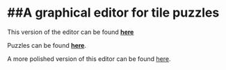 ##A graphical editor for tile puzzles
========

This version of the editor can be found **[here](http://tychelaughs.github.io/tileEditor)**

Puzzles can be found **[here](http://tychelaughs.github.io/sksouza/#/tiles)**.

A more polished version of this editor can be found [here](http://tychelaughs.github.io/sksouza/#/editor).

